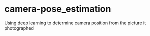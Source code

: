 # camera-pose_estimation
Using deep learning to determine camera position from the picture it photographed
